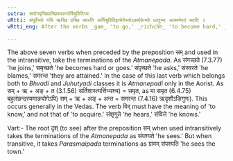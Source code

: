 ```yaml
---
sutra: समोगमृच्छिप्रच्छिस्वरत्यर्तिश्रुविदिभ्यः
vRtti: संपूर्वेभ्यो गमि ऋच्छि प्रच्छि स्वरति अर्तिश्रुविदिइत्येतेभ्योऽकर्मकेभ्यो धातुभ्यः आत्मनेपदं भवति ॥
vRtti_eng: After the verbs _gam_ 'to go,' _richchh_ 'to become hard,' _prachchh_ 'to ask,' _svar_ 'to find fault,' _ri_ 'to go,' _sru_ 'to hear,' and _vid_ 'to know,' when used intransitively and preceded by _sam_, the _Atmanepada_ affix is employed.

---
```

The above seven verbs when preceded by the preposition सम् and used in the intransitive, take the terminations of the _Atmanepada_. As संगच्छते  (7.3.77) 'he joins,' समृच्छते 'he becomes hard or goes.' संपृच्छते 'he asks,' संस्वरते 'he blames,' समरन्त 'they are attained.' In the case of this last verb which belongs both to _Bhvadi_ and _Juhutyadi_ classes it is _Atmanepadi_ only in the Aorist. As सम् + ऋ + अङ् + त (3.1.56) सर्तिशास्त्यर्त्तिभ्यश्च) = समृत, as मा समृत (6.4.75) बहुलंछन्दस्यमाङ्योगेऽपि) सम् + ऋ + अङ् + अन्त = समरन्त (7.4.16) ऋदृशौऽङिगुणः). This occurs generally in the Vedas. The verb विद् must have the meaning of 'to know,' and not that of 'to acquire.' संशृणुते 'he hears,' संवित्ते 'he knows.'

Vart:- The root दृश् (to see) after the preposition सम् when used intransitively takes the terminations of the _Atmanepada_ as संपश्यते 'he sees.' But when transitive, it takes _Parasmaipada_ terminations as ग्रामम् संपश्यति 'he sees the town.'